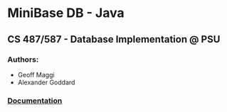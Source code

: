 # MiniBase DB - Java 
## CS 487/587 - Database Implementation @ PSU
### Authors:
* Geoff Maggi
* Alexander Goddard
### [Documentation](http://pages.cs.wisc.edu/~dbbook/openAccess/Minibase/minibase.html)
